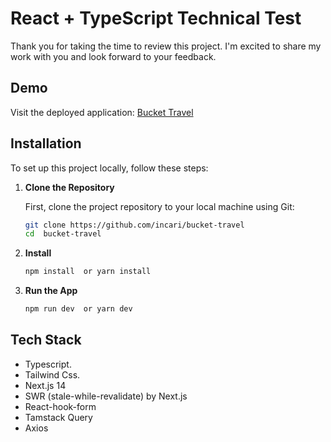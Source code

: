 # React + TypeScript Technical Test


Thank you for taking the time to review this project. I'm excited to share my work with you and look forward to your feedback.

## Demo

Visit the deployed application: [Bucket Travel](https://bucket-travel.vercel.app/)

## Installation

To set up this project locally, follow these steps:

1. **Clone the Repository**

   First, clone the project repository to your local machine using Git:

   ```bash
   git clone https://github.com/incari/bucket-travel
   cd  bucket-travel

   ```

2. **Install**

   ```bash
   npm install  or yarn install

   ```

3. **Run the App**

   ```bash
   npm run dev  or yarn dev
   
   ```


## Tech Stack

- Typescript.
- Tailwind Css.
- Next.js 14
- SWR (stale-while-revalidate) by Next.js
- React-hook-form
- Tamstack Query
- Axios


